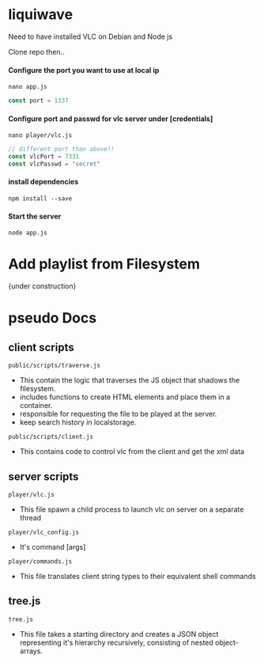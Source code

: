 # liquiwave
Need to have installed VLC on Debian and Node js

Clone repo then..

#### Configure the port you want to use at local ip
```
nano app.js
```
```js
const port = 1337
```
#### Configure port and passwd for vlc server under [credentials]
```
nano player/vlc.js
```
```js
// different port than above!!
const vlcPort = 7331
const vlcPasswd = "secret"
```
#### install dependencies
```
npm install --save
```
#### Start the server 
```
node app.js
```

# Add playlist from Filesystem
{under construction}


# pseudo Docs

## client scripts
```
public/scripts/traverse.js
```
- This contain the logic that traverses the JS object that shadows the filesystem.
- includes functions to create HTML elements and place them in a container. 
- responsible for requesting the file to be played at the server.
- keep search history in localstorage.
```
public/scripts/client.js
```
- This contains code to control vlc from the client and get the xml data

## server scripts
```
player/vlc.js
```
- This file spawn a child process to launch vlc on server on a separate thread
```
player/vlc_config.js
```
- It's command [args]
```
player/commands.js
```
- This file translates client string types to their equivalent shell commands
## tree.js
```
tree.js
```

- This file takes a starting directory and creates a JSON object representing it's hierarchy recursively, consisting of nested object-arrays.

